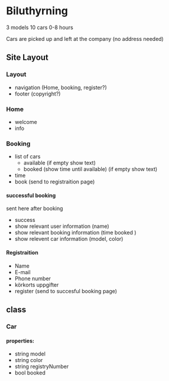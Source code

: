 # Biluthyrning

3 models
10 cars
0-8 hours

Cars are picked up and left at the company (no address needed)

## Site Layout

### Layout
* navigation (Home, booking, register?)
* footer (copyright?)

### Home
* welcome
* info

### Booking 
* list of cars
  * available (if empty show text)
  * booked (show time until available) (if empty show text)
* time
* book (send to registraition page)

#### successful booking
sent here after booking
* success
* show relevant user information (name)
* show relevant booking information (time booked )
* show relevent car information (model, color)

#### Registraition
* Name
* E-mail
* Phone number
* körkorts uppgifter
* register (send to succesful booking page)


## class
### Car
#### properties:
* string    model 
* string    color
* string    registryNumber
* bool      booked